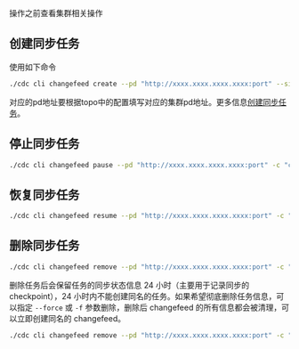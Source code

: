 操作之前查看集群相关操作

## 创建同步任务

使用如下命令

```bash
./cdc cli changefeed create --pd "http://xxxx.xxxx.xxxx.xxxx:port" --sink-uri="blackhole://"  -c "changefeed-test-1"
```

对应的pd地址要根据topo中的配置填写对应的集群pd地址。更多信息[创建同步任务](https://docs.pingcap.com/zh/tidb/stable/manage-ticdc#%E5%88%9B%E5%BB%BA%E5%90%8C%E6%AD%A5%E4%BB%BB%E5%8A%A1)。

## 停止同步任务

```bash
./cdc cli changefeed pause --pd "http://xxxx.xxxx.xxxx.xxxx:port" -c "changefeed-test-1"
```

## 恢复同步任务

```bash
./cdc cli changefeed resume --pd "http://xxxx.xxxx.xxxx.xxxx:port" -c "changefeed-test-1"
```

## 删除同步任务

```bash
./cdc cli changefeed remove --pd "http://xxxx.xxxx.xxxx.xxxx:port" -c "changefeed-test-1"
```

删除任务后会保留任务的同步状态信息 24 小时（主要用于记录同步的 checkpoint），24 小时内不能创建同名的任务。如果希望彻底删除任务信息，可以指定 `--force` 或 `-f` 参数删除，删除后 changefeed 的所有信息都会被清理，可以立即创建同名的 changefeed。

```bash
./cdc cli changefeed remove --pd "http://xxxx.xxxx.xxxx.xxxx:port" -c "changefeed-test-1" --force
```

